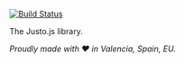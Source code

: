 [![Build Status](https://travis-ci.org/justojs/justo.svg?branch=master)](https://travis-ci.org/justojs/justo)

The Justo.js library.

*Proudly made with ♥ in Valencia, Spain, EU.*
